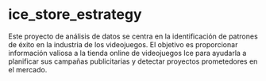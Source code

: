 # ice_store_estrategy
Este proyecto de análisis de datos se centra en la identificación de patrones de éxito en la industria de los videojuegos. El objetivo es proporcionar información valiosa a la tienda online de videojuegos Ice para ayudarla a planificar sus campañas publicitarias y detectar proyectos prometedores en el mercado.
